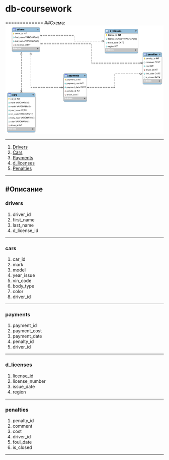 db-coursework
=============
=============
##Схема:
![Схема](model.png)

------------------------

1. [Drivers](https://github.com/svyd/db-coursework/master/README.md#drivers)
2. [Cars](https://github.com/svyd/db-coursework/edit/master/README.md#cars)
3. [Payments](https://github.com/svyd/db-coursework/edit/master/README.md#payments)
4. [d_licenses](https://github.com/svyd/db-coursework/edit/master/README.md#d_licenses)
5. [Penalties](https://github.com/svyd/db-coursework/edit/master/README.md#penalties)

------------------------
#Описание
------------------------
### drivers
1. driver_id
2. first_name
3. last_name
4. d_license_id
------------------------
### cars
1. car_id
2. mark
3. model
4. year_issue
5. vin_code
6. body_type
7. color
8. driver_id
------------------------
### payments
1. payment_id
2. payment_cost
3. payment_date
4. penalty_id
5. driver_id
------------------------
### d_licenses
1. license_id
2. license_number
3. issue_date
4. region
------------------------
### penalties
1. penalty_id
2. comment 
3. cost
4. driver_id
5. foul_date
6. is_closed
------------------------

